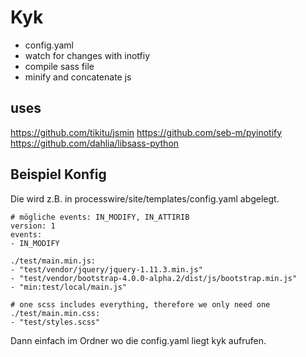 Kyk
===

- config.yaml
- watch for changes with inotfiy
- compile sass file
- minify and concatenate js


uses
----
https://github.com/tikitu/jsmin
https://github.com/seb-m/pyinotify
https://github.com/dahlia/libsass-python


Beispiel Konfig
----------------

Die wird z.B. in processwire/site/templates/config.yaml abgelegt.
```
# mögliche events: IN_MODIFY, IN_ATTIRIB
version: 1
events:
- IN_MODIFY

./test/main.min.js:
- "test/vendor/jquery/jquery-1.11.3.min.js"
- "test/vendor/bootstrap-4.0.0-alpha.2/dist/js/bootstrap.min.js"
- "min:test/local/main.js"

# one scss includes everything, therefore we only need one
./test/main.min.css:
- "test/styles.scss"
```

Dann einfach im Ordner wo die config.yaml liegt kyk aufrufen.